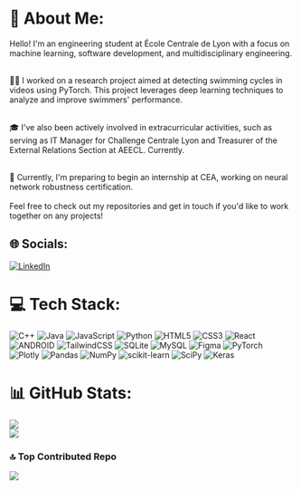 # 💫 About Me:
Hello! I'm an engineering student at École Centrale de Lyon with a focus on machine learning, software development, and multidisciplinary engineering.<br>

<br>🏊‍♂️ I worked on a research project aimed at detecting swimming cycles in videos using PyTorch. This project leverages deep learning techniques to analyze and improve swimmers' performance.<br>

<br>🎓 I've also been actively involved in extracurricular activities, such as serving as IT Manager for Challenge Centrale Lyon and Treasurer of the External Relations Section at AEECL. Currently.<br>

<br>🚀 Currently, I'm preparing to begin an internship at CEA, working on neural network robustness certification.<br><br>Feel free to check out my repositories and get in touch if you'd like to work together on any projects!

## 🌐 Socials:
[![LinkedIn](https://img.shields.io/badge/LinkedIn-%230077B5.svg?logo=linkedin&logoColor=white)](https://linkedin.com/in/Pierre%20Joly)

# 💻 Tech Stack:
![C++](https://img.shields.io/badge/c++-%2300599C.svg?style=for-the-badge&logo=c%2B%2B&logoColor=white) ![Java](https://img.shields.io/badge/java-%23ED8B00.svg?style=for-the-badge&logo=java&logoColor=white) ![JavaScript](https://img.shields.io/badge/javascript-%23323330.svg?style=for-the-badge&logo=javascript&logoColor=%23F7DF1E) ![Python](https://img.shields.io/badge/python-3670A0?style=for-the-badge&logo=python&logoColor=ffdd54) ![HTML5](https://img.shields.io/badge/html5-%23E34F26.svg?style=for-the-badge&logo=html5&logoColor=white) ![CSS3](https://img.shields.io/badge/css3-%231572B6.svg?style=for-the-badge&logo=css3&logoColor=white) ![React](https://img.shields.io/badge/react-%2320232a.svg?style=for-the-badge&logo=react&logoColor=%2361DAFB) ![ANDROID](https://img.shields.io/badge/android-%2320232a.svg?style=for-the-badge&logo=android&logoColor=%a4c639) ![TailwindCSS](https://img.shields.io/badge/tailwindcss-%2338B2AC.svg?style=for-the-badge&logo=tailwind-css&logoColor=white) ![SQLite](https://img.shields.io/badge/sqlite-%2307405e.svg?style=for-the-badge&logo=sqlite&logoColor=white) ![MySQL](https://img.shields.io/badge/mysql-%2300f.svg?style=for-the-badge&logo=mysql&logoColor=white) 	![Figma](https://img.shields.io/badge/figma-%23F24E1E.svg?style=for-the-badge&logo=figma&logoColor=white) ![PyTorch](https://img.shields.io/badge/PyTorch-%23EE4C2C.svg?style=for-the-badge&logo=PyTorch&logoColor=white) ![Plotly](https://img.shields.io/badge/Plotly-%233F4F75.svg?style=for-the-badge&logo=plotly&logoColor=white) ![Pandas](https://img.shields.io/badge/pandas-%23150458.svg?style=for-the-badge&logo=pandas&logoColor=white) ![NumPy](https://img.shields.io/badge/numpy-%23013243.svg?style=for-the-badge&logo=numpy&logoColor=white) ![scikit-learn](https://img.shields.io/badge/scikit--learn-%23F7931E.svg?style=for-the-badge&logo=scikit-learn&logoColor=white) ![SciPy](https://img.shields.io/badge/SciPy-%230C55A5.svg?style=for-the-badge&logo=scipy&logoColor=%white) ![Keras](https://img.shields.io/badge/Keras-%23D00000.svg?style=for-the-badge&logo=Keras&logoColor=white)

# 📊 GitHub Stats:
![](https://github-readme-stats.vercel.app/api?username=Pierre-Joly&theme=github_dark&hide_border=true&include_all_commits=true&count_private=true&bg_color=00000000)<br/>
![](https://github-readme-streak-stats.herokuapp.com/?user=Pierre-Joly&theme=github_dark&hide_border=true&bg_color=00000000)<br/>

### 🔝 Top Contributed Repo
![](https://github-contributor-stats.vercel.app/api?username=Pierre-Joly&limit=5&theme=github_dark&combine_all_yearly_contributions=true&hide_border=true&bg_color=00000000)
